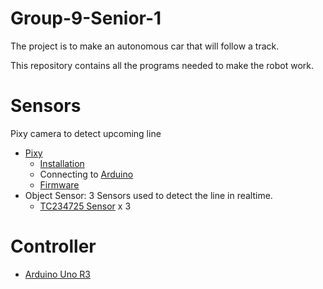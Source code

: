 # Group-9-Senior-1

The project is to make an autonomous car that will follow a track.

This repository contains all the programs needed to make the robot work.

# Sensors
Pixy camera to detect upcoming line
* [Pixy](http://charmedlabs.com/default/pixy-cmucam5/) 
	* [Installation](http://cmucam.org/projects/cmucam5/wiki/Uploading_New_Firmware)
	* Connecting to [Arduino](http://cmucam.org/projects/cmucam5/wiki/Hooking_up_Pixy_to_a_Microcontroller_(like_an_Arduino))
	* [Firmware](http://cmucam.org/projects/cmucam5/wiki/Latest_release)
* Object Sensor:
3 Sensors used to detect the line in realtime.
	* [TC234725 Sensor](http://www.adafruit.com/products/1334)  x 3
	

# Controller
* [Arduino Uno R3](https://www.arduino.cc/en/Main/ArduinoBoardUno)
